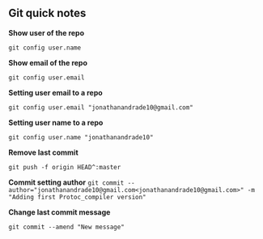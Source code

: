 ## Git quick notes


**Show user of the repo**

`git config user.name`


**Show email of the repo**

`git config user.email`



**Setting user email to a repo**

`git config user.email "jonathanandrade10@gmail.com"`


**Setting user name to a repo**

`git config user.name "jonathanandrade10"`



**Remove last commit**

`git push -f origin HEAD^:master`


**Commit setting author**
`git commit --author="jonathanandrade10@gmail.com<jonathanandrade10@gmail.com>" -m "Adding first Protoc_compiler version"`


**Change last commit message**

`git commit --amend "New message"`
